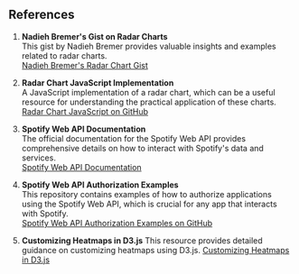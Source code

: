 ## References

1. **Nadieh Bremer's Gist on Radar Charts**  
   This gist by Nadieh Bremer provides valuable insights and examples related to radar charts.  
   [Nadieh Bremer's Radar Chart Gist](https://gist.github.com/nbremer/21746a9668ffdf6d8242)

2. **Radar Chart JavaScript Implementation**  
   A JavaScript implementation of a radar chart, which can be a useful resource for understanding the practical application of these charts.  
   [Radar Chart JavaScript on GitHub](https://github.com/alangrafu/radar-chart-d3/blob/master/src/radar-chart.js)

3. **Spotify Web API Documentation**  
   The official documentation for the Spotify Web API provides comprehensive details on how to interact with Spotify's data and services.  
   [Spotify Web API Documentation](https://developer.spotify.com/documentation/web-api)

4. **Spotify Web API Authorization Examples**  
   This repository contains examples of how to authorize applications using the Spotify Web API, which is crucial for any app that interacts with Spotify.  
   [Spotify Web API Authorization Examples on GitHub](https://github.com/spotify/web-api-examples/tree/master/authorization/authorization_code)

5. **Customizing Heatmaps in D3.js**
   This resource provides detailed guidance on customizing heatmaps using D3.js.
   [Customizing Heatmaps in D3.js](https://d3-graph-gallery.com/graph/heatmap_style.html)

